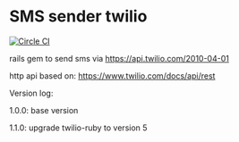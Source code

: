 # SMS sender twilio

[![Circle CI](https://circleci.com/gh/MJ-Ghorbanalibeik/sms_sender_twilio.svg?style=svg)](https://circleci.com/gh/MJ-Ghorbanalibeik/sms_sender_twilio)

rails gem to send sms via https://api.twilio.com/2010-04-01

http api based on: 
https://www.twilio.com/docs/api/rest

Version log:

  1.0.0: base version

  1.1.0: upgrade twilio-ruby to version 5

